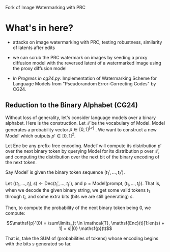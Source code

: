 Fork of Image Watermarking with PRC

# What's in here?

* attacks on image watermarking with PRC, testing robustness, similarity of latents after edits
* we can scrub the PRC watermark on images by seeding a proxy diffusion model with the reversed latent of a watermarked image using the proxy diffusion model

* *In Progress in cg24.py:* Implementation of Watermarking Scheme for Language Models from "Pseudorandom Error-Correcting Codes" by CG24.

## Reduction to the Binary Alphabet (CG24)
Without loss of generality, let's consider language models over a binary alphabet. Here is the construction. Let $\mathcal{T}$ be the vocabulary of $\mathsf{Model}$. $\mathsf{Model}$ generates a probability vector $p \in [0,1]^{|\mathcal{T}|}$ . We want to construct a new $\mathsf{Model}'$ which outputs $p' \in [0,1]^2.$ 

Let $\mathsf{Enc}$ be any prefix-free encoding. $\mathsf{Model}'$ will compute its distribution $\mathsf{p}'$ over the next binary token by querying $\mathsf{Model}$ for its distribution $\mathsf{p}$ over $\mathcal{T}$, and computing the distribution over the next bit of the binary encoding of the next token. 

Say $\mathsf{Model}'$ is given the binary token sequence $(t_{1}', \dots, t_\ell')$. 

Let $((t_{1}, \dots, t_{i}), s) \leftarrow \mathsf{Dec}(t_{1}', \dots, t_\ell')$, and $\mathsf{p} = \mathsf{Model}(\text{prompt}, (t_{1}, \dots, t_{i}))$. That is, when we decode the given binary string, we get some valid tokens $t_{1}$ through $t_i$, and some extra bits (bits we are still generating) $s$.

Then, to compute the probability of the next binary token being 0, we compute:

$$\mathsf{p}'(0) = \sum\limits_{t \in \mathcal{T}, \mathsf{Enc}(t)[1:len(s) + 1] = s||0} \mathsf{p}(t)$$

That is, take the SUM of (probabilities of tokens) whose encoding begins with the bits $s$ generated so far. 


